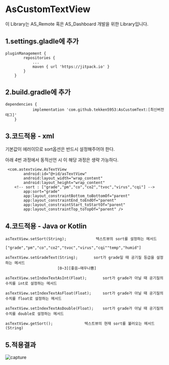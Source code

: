 # AsCustomTextView

<p>이 Library는 AS_Remote 혹은 AS_Dashboard 개발을 위한 Library입니다.</p>

<h2>1.settings.gladle에 추가</h2>

```
pluginManagement {
		repositories {
			...
			maven { url 'https://jitpack.io' }
		}
	}
```

<h2>2.build.gradle에 추가</h2>

```
dependencies {
	        implementation 'com.github.tekken5953:AsCustomText:[최신버전태그]'
	}
```

<h2>3.코드적용 - xml</h2>

 <p>기본값이 에러이므로 sort옵션은 반드시 설정해주어야 한다.</p>
 <p>아래 4번 과정에서 동적선언 시 이 해당 과정은 생략 가능하다.</p>

```
 <com.astextview.AsTextView
        android:id="@+id/asTextView"
        android:layout_width="wrap_content"
        android:layout_height="wrap_content"
	<!-- sort : ["grade","pm","co","co2","tvoc","virus","cqi"] -->
        app:sort="grade"
        app:layout_constraintBottom_toBottomOf="parent"
        app:layout_constraintEnd_toEndOf="parent"
        app:layout_constraintStart_toStartOf="parent"
        app:layout_constraintTop_toTopOf="parent" />
 ```

<h2>4.코드적용 - Java or Kotlin</h2>


  ```
  asTextView.setSort(String);			  텍스트뷰의 sort를 설정하는 메서드
  						  ["grade","pm","co","co2","tvoc","virus","cqi""temp","humid"]
  ```

  ```
  asTextView.setGradeText(String);		 sort가 grade일 때 공기질 등급을 설정하는 메서드
  						 [0~3][좋음~매우나쁨]
  ```

  ```
  asTextView.setIndexTextAsInt(Float);		 sort가 grade가 아닐 때 공기질의 수치를 int로 설정하는 메서드
  ```

  ```
  asTextView.setIndexTextAsFloat(Float);	 sort가 grade가 아닐 때 공기질의 수치를 float로 설정하는 메서드
  ```

  ```
  asTextView.setIndexTextAsDouble(Float);	 sort가 grade가 아닐 때 공기질의 수치를 double로 설정하는 메서드
  ```

  ```
  asTextView.getSort();				 텍스트뷰의 현재 sort를 불러오는 메서드(String)
  ```


<h2>5.적용결과</h2>

![capture](https://user-images.githubusercontent.com/52855326/206075812-ff719f66-9018-46fc-aefa-40c0da5a900b.png)

 
